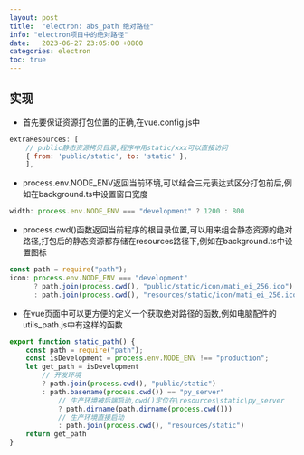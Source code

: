 ```yaml
---
layout: post
title:  "electron: abs_path 绝对路径"
info: "electron项目中的绝对路径"
date:   2023-06-27 23:05:00 +0800
categories: electron
toc: true
---
```


## 实现

- 首先要保证资源打包位置的正确,在vue.config.js中
```js
extraResources: [
    // public静态资源拷贝目录,程序中用static/xxx可以直接访问
    { from: 'public/static', to: 'static' }, 
    ],
```

- process.env.NODE_ENV返回当前环境,可以结合三元表达式区分打包前后,例如在background.ts中设置窗口宽度
```js
width: process.env.NODE_ENV === "development" ? 1200 : 800
```

- process.cwd()函数返回当前程序的根目录位置,可以用来组合静态资源的绝对路径,打包后的静态资源都存储在resources路径下,例如在background.ts中设置图标
```js
const path = require("path");
icon: process.env.NODE_ENV === "development" 
      ? path.join(process.cwd(), "public/static/icon/mati_ei_256.ico")
      : path.join(process.cwd(), "resources/static/icon/mati_ei_256.ico"),
```

- 在vue页面中可以更方便的定义一个获取绝对路径的函数,例如电脑配件的utils_path.js中有这样的函数
```js
export function static_path() {
    const path = require("path");
    const isDevelopment = process.env.NODE_ENV !== "production";
    let get_path = isDevelopment
        // 开发环境
        ? path.join(process.cwd(), "public/static")
        : path.basename(process.cwd()) == "py_server"
            // 生产环境被后端启动,cwd()定位在\resources\static\py_server
            ? path.dirname(path.dirname(process.cwd()))
            // 生产环境直接启动
            : path.join(process.cwd(), "resources/static")
    return get_path
}
```
